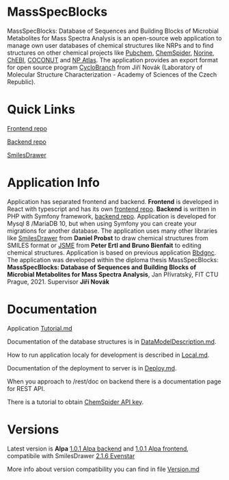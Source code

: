 # MassSpecBlocks
MassSpecBlocks: Database of Sequences and Building Blocks of Microbial Metabolites for Mass Spectra Analysis is an open-source web application to manage own user databases of chemical structures like NRPs and to find structures on other chemical projects like [Pubchem](https://pubchem.ncbi.nlm.nih.gov), [ChemSpider](http://www.chemspider.com), [Norine](https://bioinfo.lifl.fr/norine/), [ChEBI](https://www.ebi.ac.uk/chebi/downloadsForward.do), [COCONUT](https://coconut.naturalproducts.net) and [NP Atlas](https://www.npatlas.org). The application provides an export format for open source program [CycloBranch](https://ms.biomed.cas.cz/cyclobranch/docs/html/) from Jiří Novák (Laboratory of Molecular Structure Characterization - Academy of Sciences of the Czech Republic).

# Quick Links

[Frontend repo](https://github.com/privrja/thesis-frontend-react)

[Backend repo](https://github.com/privrja/thesis)

[SmilesDrawer](https://github.com/privrja/smilesDrawer)

# Application Info
Application has separated frontend and backend. **Frontend** is developed in React with typescript and has its own [frontend repo](https://github.com/privrja/thesis-frontend-react). **Backend** is written in PHP with Symfony framework, [backend repo](https://github.com/privrja/thesis). Application is developed for Mysql 8 /MariaDB 10, but when using Symfony you can create your migrations for another database. The application uses many other libraries like [SmilesDrawer](https://github.com/privrja/smilesDrawer) from **Daniel Probst** to draw chemical structures from SMILES format or [JSME](https://jsme-editor.github.io) from **Peter Ertl and Bruno Bienfait** to editing chemical structures. Application is based on previous application [Bbdgnc](https://github.com/privrja/bbdgnc). The application was developed within the diploma thesis MassSpecBlocks: **MassSpecBlocks: Database of Sequences and Building Blocks of Microbial Metabolites for Mass Spectra Analysis**, Jan Přívratský, FIT CTU Prague, 2021. Supervisor **Jiří Novák**

# Documentation

Application [Tutorial.md](https://github.com/privrja/MassSpecBlocks/blob/main/Tutorial.md)

Documentation of the database structures is in [DataModelDescription.md](https://github.com/privrja/MassSpecBlocks/blob/main/DataModelDescription.md).

How to run application localy for development is described in [Local.md](https://github.com/privrja/MassSpecBlocks/blob/main/Local.md).

Documentation of the deployment to server is in [Deploy.md](https://github.com/privrja/MassSpecBlocks/blob/main/Deploy.md). 

When you approach to /rest/doc on backend there is a documentation page for REST API.

There is a tutorial to obtain [ChemSpider API key](https://github.com/privrja/MassSpecBlocks/blob/main/ChemSpiderKey.md).

# Versions

Latest version is **Alpa** [1.0.1 Alpa backend](https://github.com/privrja/thesis/releases/tag/1.0.1) and [1.0.1 Alpa frontend](https://github.com/privrja/thesis-frontend-react/releases/tag/1.0.1), compatibile with SmilesDrawer [2.1.6 Evenstar](https://github.com/privrja/smilesDrawer/releases/tag/2.1.6)

More info about version compatibility you can find in file [Version.md](https://github.com/privrja/MassSpecBlocks/blob/main/Version.md)



